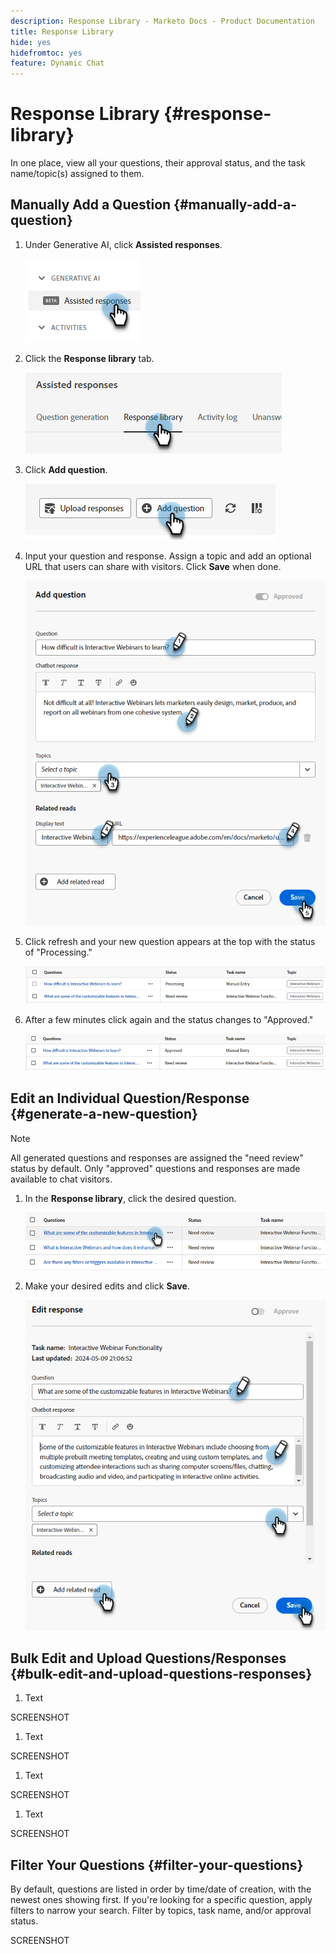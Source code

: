 ```yaml
---
description: Response Library - Marketo Docs - Product Documentation
title: Response Library
hide: yes
hidefromtoc: yes
feature: Dynamic Chat
---
```

# Response Library {#response-library}

In one place, view all your questions, their approval status, and the task name/topic(s) assigned to them.

## Manually Add a Question {#manually-add-a-question}

1. Under Generative AI, click **Assisted responses**.

   ![](assets/response-library-1.png)

1. Click the **Response library** tab.

   ![](assets/response-library-2.png)

1. Click **Add question**.

   ![](assets/response-library-3.png)

1. Input your question and response. Assign a topic and add an optional URL that users can share with visitors. Click **Save** when done.

   ![](assets/response-library-4.png)

1. Click refresh and your new question appears at the top with the status of "Processing." 

   ![](assets/response-library-5.png)

1. After a few minutes click again and the status changes to "Approved."

   ![](assets/response-library-6.png)

## Edit an Individual Question/Response {#generate-a-new-question}

>[!NOTE]
>
>All generated questions and responses are assigned the "need review" status by default. Only "approved" questions and responses are made available to chat visitors.

1. In the **Response library**, click the desired question.

   ![](assets/response-library-7.png)

1. Make your desired edits and click **Save**.

   ![](assets/response-library-8.png)

## Bulk Edit and Upload Questions/Responses {#bulk-edit-and-upload-questions-responses}

1. Text

SCREENSHOT

1. Text

SCREENSHOT

1. Text

SCREENSHOT

1. Text

SCREENSHOT

## Filter Your Questions {#filter-your-questions}

By default, questions are listed in order by time/date of creation, with the newest ones showing first. If you're looking for a specific question, apply filters to narrow your search. Filter by topics, task name, and/or approval status.

SCREENSHOT
